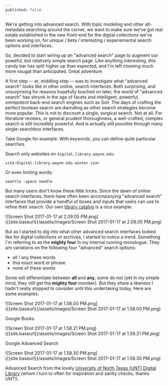 ```yaml
---
published: false
---
```

We're getting into advanced search.  With topic modeling and other alt-metadata searching around the corner, we want to make sure we've got real estate established in the new front-end for the digital collections we've been working on, for unique / beta / interesting / experiemental search options and interfaces.  

So, decided to start wiring up an "advanced search" page to augment our poweful, but relatively simple search page.  Like anything interesting, this candy bar has split higher up than expected, and I'm left chewing much more nougat than anticipated.  Great adventure

A first step -- er, middling step -- was to investigate what "advanced search" looks like in other online, search interfaces.  Both surprising, and unsurprising for reasons hopefully touched on later, the world of "advanced search" has shrunk in the age of facets and intelligent, powerful, omnipotent back-end search engines such as Solr.  The days of crafting the perfect boolean search are dwindling as other search strategies become more popular.  This is not to discount a single, surgical search.  Not at all.  For literature reviews, or general prudent thoroughness, a well-crafted, complex search is still incredibly powerful.  And is actually still possible through many single-searchbox interfaces.

Take Google for example.  With keywords, you can define quite particular searches.

Search only websites on `digital.library.wayne.edu`:

    site:digital.library.wayne.edu winter czar

Or even limiting words:

    seattle -space needle
    
But many users don't know these little tricks.  Since the dawn of online search interfaces, there have often been accompanying "advanced search" interfaces that provide a handful of boxes and inputs that users can use to refine their search.  Our own [library catalog](http://elibrary.wayne.edu/search/X) is a nice example:

![Screen Shot 2017-01-17 at 2.09.05 PM.png]({{site.baseurl}}/assets/images/Screen Shot 2017-01-17 at 2.09.05 PM.png)

But as I started to dig into what other advanced search interfaces looked like for digital collections or archives, I started to notice a trend.  Something I'm referring to as the **mighty four** in my internal running monologue.  They are variations on the following four "advanced" search options:

* all / any these words
* this exact word or phrase
* none of these words

Some will differentiate between **all** and **any**, some do not (yet in my simple mind, they still get the **mighty four** moniker).  But they share a likeness I hadn't really stopped to consider until this undertaking today.  Here are some examples:

![Screen Shot 2017-01-17 at 1.58.00 PM.png]({{site.baseurl}}/assets/images/Screen Shot 2017-01-17 at 1.58.00 PM.png)

Google Books

![Screen Shot 2017-01-17 at 1.58.21 PM.png]({{site.baseurl}}/assets/images/Screen Shot 2017-01-17 at 1.58.21 PM.png)

Google Advanced Search

![Screen Shot 2017-01-17 at 1.58.30 PM.png]({{site.baseurl}}/assets/images/Screen Shot 2017-01-17 at 1.58.30 PM.png)

Advanced Search from the lovely [University of North Texas (UNT) Digital Library](https://digital.library.unt.edu/) (whom I turn to often for inspiration and sanity checks, thanks UNT!).



    

